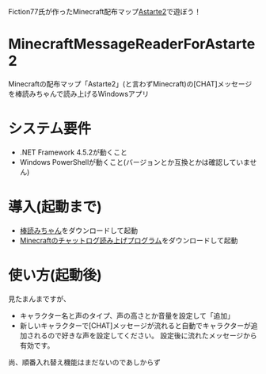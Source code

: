 Fiction77氏が作ったMinecraft配布マップ[Astarte2](http://www.nicovideo.jp/watch/sm27626803)で遊ぼう！

# MinecraftMessageReaderForAstarte2
Minecraftの配布マップ「Astarte2」(と言わずMinecraft)の[CHAT]メッセージを棒読みちゃんで読み上げるWindowsアプリ

# システム要件
- .NET Framework 4.5.2が動くこと
- Windows PowerShellが動くこと(バージョンとか互換とかは確認していません)

# 導入(起動まで)
* [棒読みちゃん](http://chi.usamimi.info/Program/Application/BouyomiChan/)をダウンロードして起動
* [Minecraftのチャットログ読み上げプログラム](https://github.com/utsugiriso/MinecraftMessageReaderForAstarte2/releases)をダウンロードして起動

# 使い方(起動後)
見たまんまですが、
- キャラクター名と声のタイプ、声の高さとか音量を設定して「追加」
- 新しいキャラクターで[CHAT]メッセージが流れると自動でキャラクターが追加されるので好きな声を設定してください。
設定後に流れたメッセージから有効です。

尚、順番入れ替え機能はまだないのであしからず

